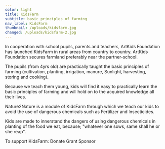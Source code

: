 ```yaml
---
color: light
title: KidsFarm
subtitle: basic principles of farming
nav_label: KidsFarm
thumbnail: /uploads/kidsfarm.jpg
changed: /uploads/kidsfarm-2.jpg
---
```

In cooperation with school pupils, parents and teachers, ArtKids Foundation has launched KidsFarm in rural areas from country to country. ArtKids Foundation secures farmland preferably near the partner-school. 

The pupils (from 4yrs old) are practically taught the basic principles of farming (cultivation, planting, irrigation, manure, Sunlight, harvesting, storing and cooking). 

Because we teach them young, kids will find it easy to practically learn the basic principles of farming and will hold on to the acquired knowledge all their lives.

Nature2Nature is a module of  KidsFarm through which we teach our kids to avoid the use of dangerous chemicals such as Fertilizer and Insecticides. 

Kids are made to innerstand the dangers of using dangerous chemicals in planting of the food we eat, because; "whatever one sows, same shall he or she reap". 

To support KidsFarm:
Donate
Grant
Sponsor